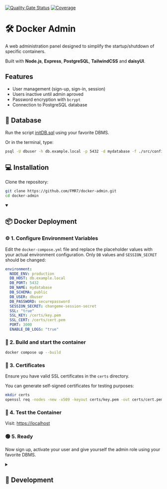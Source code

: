 [![Quality Gate Status](http://82.165.142.21:9000/api/project_badges/measure?project=docker-admin&metric=alert_status&token=sqb_e04ec433f5a129e833409c5da38cfafd0b122b97)](http://82.165.142.21:9000/dashboard?id=docker-admin)
[![Coverage](http://82.165.142.21:9000/api/project_badges/measure?project=docker-admin&metric=coverage&token=sqb_e04ec433f5a129e833409c5da38cfafd0b122b97)](http://82.165.142.21:9000/dashboard?id=docker-admin)
# 🛠️ Docker Admin

A web administration panel designed to simplify the startup/shutdown of specific containers.

Built with **Node.js**, **Express**, **PostgreSQL**, **TailwindCSS** and **daisyUI**.

## Features
- User management (sign-up, sign-in, session)
- Users inactive until admin aproved
- Password encryption with `bcrypt`
- Connection to PostgreSQL database

## 🐘 Database
Run the script [initDB.sql](https://raw.githubusercontent.com/FMR7/docker-admin/refs/heads/master/backend/src/config/initDB.sql) using your favorite DBMS.

Or in the terminal, type:
```bash
psql -U dbuser -h db.example.local -p 5432 -d mydatabase -f ./src/config/initDB.sql
```

## 💻 Installation
Clone the repository:
```bash
git clone https://github.com/FMR7/docker-admin.git
cd docker-admin
```

<details open>
<summary><h2>📦 Docker Deployment</h2></summary>

### ⚙️ 1. Configure Environment Variables

Edit the `docker-compose.yml` file and replace the placeholder values with your actual environment configuration.
Only `DB` values and `SESSION_SECRET` should be changed:
```yaml
environment:
  NODE_ENV: production
  DB_HOST: db.example.local
  DB_PORT: 5432
  DB_NAME: mydatabase
  DB_SCHEMA: public
  DB_USER: dbuser
  DB_PASSWORD: securepassword
  SESSION_SECRET: changeme-session-secret
  SSL: "true"
  SSL_KEY: /certs/key.pem
  SSL_CERT: /certs/cert.pem
  PORT: 3000
  ENABLE_DB_LOGS: "true"
```

### 🐳 2. Build and start the container

```bash
docker compose up --build
```

### 🔐 3. Certificates

Ensure you have valid SSL certificates in the `certs` directory. 

You can generate self-signed certificates for testing purposes:
```bash
mkdir certs
openssl req -nodes -new -x509 -keyout certs/key.pem -out certs/cert.pem
```


### 🧪 4. Test the Container

Visit: [https://localhost](https://localhost)

### 🟢 5. Ready
Now sign up, activate your user and give yourself the admin role using your favorite DBMS.
</details>


<details>
<summary><h2>🚧 Development</h2></summary>

### 🔧 Configuration
Create the .env file, add the database config, certs and port:
```env
NODE_ENV: production

DB_HOST: db.example.local
DB_PORT: 5432
DB_NAME: mydatabase
DB_SCHEMA: public
DB_USER: dbuser
DB_PASSWORD: securepassword

SESSION_SECRET: changeme-session-secret
SSL: "true"
SSL_KEY: /certs/key.pem
SSL_CERT: /certs/cert.pem
PORT: 443

ENABLE_DB_LOGS: "true"
```

### 🛠 Build
```bash
cd frontend
npm i
npm run build
cd ..
```

### 🚀 Run
```bash
node backend/index.js
```

### 🟢 Ready
Now follow the link in the console and sign up.
Then activate your user and give yourself the admin role using your favorite DBMS.
</details>



